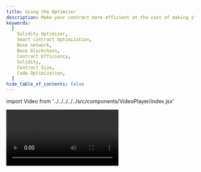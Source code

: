 ```yaml
---
title: Using the Optimizer
description: Make your contract more efficient at the cost of making it bigger.
keywords:
  [
    Solidity Optimizer,
    Smart Contract Optimization,
    Base network,
    Base blockchain,
    Contract Efficiency,
    Solidity,
    Contract Size,
    Code Optimization,
  ]
hide_table_of_contents: false
---
```


import Video from '../../../../../src/components/VideoPlayer/index.jsx'

<Video videoId='863777593' title='Using the Optimizer' />
